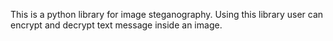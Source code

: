 This is a python library for image steganography. Using this library user can encrypt and decrypt text message inside an image.
